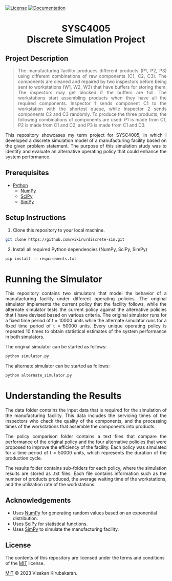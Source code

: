 [![License](https://img.shields.io/badge/license-MIT-aqua)](./LICENSE)
[![Documentation](https://img.shields.io/badge/documentation-docs-orange)](https://vikiru.github.io/discrete-sim/docs)

<h1 align="center"> SYSC4005 <br> Discrete Simulation Project </h1>

## Project Description

<blockquote align="justify">
The manufacturing facility produces different products (P1, P2, P3) using different combinations of raw components (C1, C2, C3). The components are cleaned and repaired by two inspectors before being sent to workstations (W1, W2, W3) that have buffers for storing them. The inspectors may get blocked if the buffers are full. The workstations start assembling products when they have all the required components. Inspector 1 sends component C1 to the workstation with the shortest queue, while Inspector 2 sends components C2 and C3 randomly. To produce the three products, the following combinations of components are used: P1 is made from C1, P2 is made from C1 and C2, and P3 is made from C1 and C3.
</blockquote>

<p align="justify">
This repository showcases my term project for SYSC4005, in which I developed a discrete simulation model of a manufacturing facility based on the given problem statement. The purpose of this simulation study was to identify and evaluate an alternative operating policy that could enhance the system performance.
</p>

## Prerequisites

- [Python](https://www.python.org/downloads/)
  - [NumPy](https://numpy.org/install/)
  - [SciPy](https://scipy.org/install/)
  - [SimPy](https://pypi.org/project/simpy/)

## Setup Instructions

1. Clone this repository to your local machine.

```bash
git clone https://github.com/vikiru/discrete-sim.git
```

2. Install all required Python dependencies (NumPy, SciPy, SimPy)

```bash
pip install -r requirements.txt
```

# Running the Simulator

<p align="justify">
This repository contains two simulators that model the behavior of a manufacturing facility under different operating policies. The original simulator implements the current policy that the facility follows, while the alternate simulator tests the current policy against the alternative policies that I have devised based on various criteria. The original simulator runs for a fixed time period of t = 10000 units while the alternate simulator runs for a fixed time period of t = 50000 units. Every unique operating policy is repeated 10 times to obtain statistical estimates of the system performance in both simulators.
</p>

The original simulator can be started as follows:

```bash
python simulator.py
```

The alternate simulator can be started as follows:

```bash
python alternate_simulator.py
```

# Understanding the Results

<p align="justify">
The data folder contains the input data that is required for the simulation of the manufacturing facility. This data includes the servicing times of the inspectors who check the quality of the components, and the processing times of the workstations that assemble the components into products. 
</p>

<p align="justify">
The policy comparison folder contains a text files that compare the performance of the original policy and the four alternative policies that were proposed to improve the efficiency of the facility. Each policy was simulated for a time period of t = 50000 units, which represents the duration of the production cycle. 
</p>

<p align="justify">
The results folder contains sub-folders for each policy, where the simulation results are stored as .txt files. Each file contains information such as the number of products produced, the average waiting time of the workstations, and the utilization rate of the workstations.
</p>

## Acknowledgements

- Uses [NumPy](https://numpy.org/) for generating random values based on an exponential distribution.
- Uses [SciPy](https://scipy.org/) for statistical functions.
- Uses [SimPy](https://simpy.readthedocs.io/en/latest/) to simulate the manufacturing facility.

## License

The contents of this repository are licensed under the terms and conditions of the [MIT](https://choosealicense.com/licenses/mit/) license.

[MIT](https://github.com/vikiru/discrete-sim/blob/update-readme/LICENSE) © 2023 Visakan Kirubakaran.
